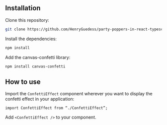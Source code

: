 ## Installation

Clone this repository:

```bash
git clone https://github.com/HenryGuedess/party-poppers-in-react-typescript.git
```

Install the dependencies:

```bash
npm install
```

Add the canvas-confetti library:

```bash
npm install canvas-confetti
```

## How to use

Import the `ConfettiEffect` component wherever you want to display the confetti effect in your application:

```tsx
import ConfettiEffect from “./ConfettiEffect”;
```

Add `<ConfettiEffect />` to your component.
